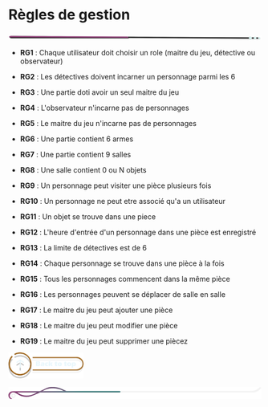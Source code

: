 # Règles de gestion

![border](../assets/line/line-pink-point_l.png)

- **RG1** : Chaque utilisateur doit choisir un role (maitre du jeu, détective ou observateur)

- **RG2** : Les détectives doivent incarner un personnage parmi les 6

- **RG3** : Une partie doti avoir un seul maitre du jeu

- **RG4** : L'observateur n'incarne pas de personnages

- **RG5** : Le maitre du jeu n'incarne pas de personnages

- **RG6** : Une partie contient 6 armes

- **RG7** : Une partie contient 9 salles

- **RG8** : Une salle contient 0 ou N objets

- **RG9** : Un personnage peut visiter une pièce plusieurs fois

- **RG10** : Un personnage ne peut etre associé qu'a un utilisateur

- **RG11** : Un objet se trouve dans une piece

- **RG12** : L'heure d'entrée d'un personnage dans une pièce est enregistré

- **RG13** : La limite de détectives est de 6

- **RG14** : Chaque personnage se trouve dans une pièce à la fois

- **RG15** : Tous les personnages commencent dans la même pièce

- **RG16** : Les personnages peuvent se déplacer de salle en salle

- **RG17** : Le maitre du jeu peut ajouter une pièce

- **RG18** : Le maitre du jeu peut modifier une pièce

- **RG19** : Le maitre du jeu peut supprimer une piècez

<a href="#sommaire">
  <img src="../assets/button/back_to_top.png" alt="Back to top" style="width: 150px; height: auto;">
</a>

![border](../assets/line/border_deco_l.png)
